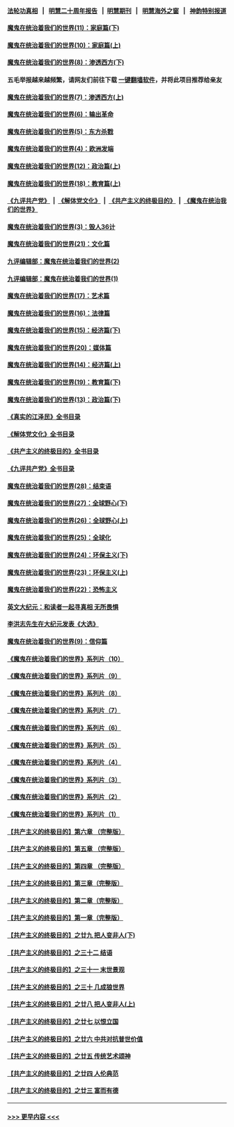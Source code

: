 #### [法轮功真相](https://github.com/gfw-breaker/truth/blob/master/README.md?t=0) &nbsp;&nbsp;|&nbsp;&nbsp; [明慧二十周年报告](https://github.com/gfw-breaker/mh-reports/blob/master/README.md?t=0) &nbsp;&nbsp;|&nbsp;&nbsp;[明慧期刊](https://github.com/gfw-breaker/mh-qikan) &nbsp;&nbsp;|&nbsp;&nbsp; [明慧海外之窗](https://github.com/gfw-breaker/mh-news/blob/master/README.md?t=0) &nbsp;&nbsp;|&nbsp;&nbsp; [神韵特别报道](https://github.com/gfw-breaker/mh-news/blob/master/shenyun.md?t=0)
#### [魔鬼在统治着我们的世界(11)：家庭篇(下)](../pages/nsc422/n10440961.md?t=12040301) 
#### [魔鬼在统治着我们的世界(10)：家庭篇(上)](../pages/nsc422/n10435448.md?t=12040301) 
#### [魔鬼在统治着我们的世界(8)：渗透西方(下)](../pages/nsc422/n10429603.md?t=12040301) 
#### 五毛举报越来越频繁，请网友们前往下载 [一键翻墙软件](https://github.com/gfw-breaker/ssr-accounts)，并将此项目推荐给亲友
#### [魔鬼在统治着我们的世界(7)：渗透西方(上)](../pages/nsc422/n10426013.md?t=12040301) 
#### [魔鬼在统治着我们的世界(6)：输出革命](../pages/nsc422/n10421536.md?t=12040301) 
#### [魔鬼在统治着我们的世界(5)：东方杀戮](../pages/nsc422/n10417707.md?t=12040301) 
#### [魔鬼在统治着我们的世界(4)：欧洲发端](../pages/nsc422/n10414890.md?t=12040301) 
#### [魔鬼在统治着我们的世界(12)：政治篇(上)](../pages/nsc422/n10444576.md?t=12040301) 
#### [魔鬼在统治着我们的世界(18)：教育篇(上)](../pages/nsc422/n10526970.md?t=12040301) 
#### [《九评共产党》](https://github.com/begood0513/9ping.md/blob/master/README.md) &nbsp;|&nbsp; [《解体党文化》](../../../../jtdwh.md/blob/master/README.md)  &nbsp;|&nbsp; [《共产主义的终极目的》](../../../../gczydzjmd.md/blob/master/README.md) &nbsp;|&nbsp; [《魔鬼在统治我们的世界》](../../../../mgztzwmdsj.md/blob/master/README.md) 
#### [魔鬼在统治着我们的世界(3)：毁人36计](../pages/nsc422/n10411583.md?t=12040301) 
#### [魔鬼在统治着我们的世界(21)：文化篇](../pages/nsc422/n10597706.md?t=12040301) 
#### [九评编辑部：魔鬼在统治着我们的世界(2)](../pages/nsc422/n10410036.md?t=12040301) 
#### [九评编辑部：魔鬼在统治着我们的世界(1)](../pages/nsc422/n10406825.md?t=12040301) 
#### [魔鬼在统治着我们的世界(17)：艺术篇](../pages/nsc422/n10499093.md?t=12040301) 
#### [魔鬼在统治着我们的世界(16)：法律篇](../pages/nsc422/n10485969.md?t=12040301) 
#### [魔鬼在统治着我们的世界(15)：经济篇(下)](../pages/nsc422/n10469975.md?t=12040301) 
#### [魔鬼在统治着我们的世界(20)：媒体篇](../pages/nsc422/n10586579.md?t=12040301) 
#### [魔鬼在统治着我们的世界(14)：经济篇(上)](../pages/nsc422/n10457370.md?t=12040301) 
#### [魔鬼在统治着我们的世界(19)：教育篇(下)](../pages/nsc422/n10564808.md?t=12040301) 
#### [魔鬼在统治着我们的世界(13)：政治篇(下)](../pages/nsc422/n10448270.md?t=12040301) 
#### [《真实的江泽民》全书目录](../pages/nsc422/n13721399.md?t=12040301) 
#### [《解体党文化》全书目录](../pages/nsc422/n13721157.md?t=12040301) 
#### [《共产主义的终极目的》全书目录](../pages/nsc422/n13721048.md?t=12040301) 
#### [《九评共产党》全书目录](../pages/nsc422/n13708085.md?t=12040301) 
#### [魔鬼在统治着我们的世界(28)：结束语](../pages/nsc422/n10936246.md?t=12040301) 
#### [魔鬼在统治着我们的世界(27)：全球野心(下)](../pages/nsc422/n10928319.md?t=12040301) 
#### [魔鬼在统治着我们的世界(26)：全球野心(上)](../pages/nsc422/n10900318.md?t=12040301) 
#### [魔鬼在统治着我们的世界(25)：全球化](../pages/nsc422/n10788205.md?t=12040301) 
#### [魔鬼在统治着我们的世界(24)：环保主义(下)](../pages/nsc422/n10695307.md?t=12040301) 
#### [魔鬼在统治着我们的世界(23)：环保主义(上)](../pages/nsc422/n10688613.md?t=12040301) 
#### [魔鬼在统治着我们的世界(22)：恐怖主义](../pages/nsc422/n10614727.md?t=12040301) 
#### [英文大纪元：和读者一起寻真相 无所畏惧](../pages/nsc422/n12542027.md?t=12040301) 
#### [李洪志先生在大纪元发表《大选》](../pages/nsc422/n12534746.md?t=12040301) 
#### [魔鬼在统治着我们的世界(9)：信仰篇](../pages/nsc422/n10432159.md?t=12040301) 
#### [《魔鬼在统治着我们的世界》系列片（10）](../pages/nsc422/n12292670.md?t=12040301) 
#### [《魔鬼在统治着我们的世界》系列片（9）](../pages/nsc422/n12290859.md?t=12040301) 
#### [《魔鬼在统治着我们的世界》系列片（8）](../pages/nsc422/n12287445.md?t=12040301) 
#### [《魔鬼在统治着我们的世界》系列片（7）](../pages/nsc422/n12283425.md?t=12040301) 
#### [《魔鬼在统治着我们的世界》系列片（6）](../pages/nsc422/n12282314.md?t=12040301) 
#### [《魔鬼在统治着我们的世界》系列片（5）](../pages/nsc422/n12281419.md?t=12040301) 
#### [《魔鬼在统治着我们的世界》系列片（4）](../pages/nsc422/n12274024.md?t=12040301) 
#### [《魔鬼在统治着我们的世界》系列片（3）](../pages/nsc422/n12271322.md?t=12040301) 
#### [《魔鬼在统治着我们的世界》系列片（2）](../pages/nsc422/n12269049.md?t=12040301) 
#### [《魔鬼在统治着我们的世界》系列片（1）](../pages/nsc422/n12267575.md?t=12040301) 
#### [【共产主义的终极目的】第六章 （完整版）](../pages/nsc422/n11428913.md?t=12040301) 
#### [【共产主义的终极目的】第五章 （完整版）](../pages/nsc422/n11428912.md?t=12040301) 
#### [【共产主义的终极目的】第四章 （完整版）](../pages/nsc422/n11428907.md?t=12040301) 
#### [【共产主义的终极目的】第三章（完整版）](../pages/nsc422/n11428848.md?t=12040301) 
#### [【共产主义的终极目的】第二章（完整版）](../pages/nsc422/n11428831.md?t=12040301) 
#### [【共产主义的终极目的】第一章（完整版）](../pages/nsc422/n11417651.md?t=12040301) 
#### [【共产主义的终极目的】之廿九 把人变非人(下)](../pages/nsc422/n11344140.md?t=12040301) 
#### [【共产主义的终极目的】之三十二 结语](../pages/nsc422/n11360535.md?t=12040301) 
#### [【共产主义的终极目的】之三十一 末世景观](../pages/nsc422/n11351129.md?t=12040301) 
#### [【共产主义的终极目的】之三十 几成狼世界](../pages/nsc422/n11348280.md?t=12040301) 
#### [【共产主义的终极目的】之廿八 把人变非人(上)](../pages/nsc422/n11340492.md?t=12040301) 
#### [【共产主义的终极目的】之廿七 以恨立国](../pages/nsc422/n11336944.md?t=12040301) 
#### [【共产主义的终极目的】之廿六 中共对抗普世价值](../pages/nsc422/n11324785.md?t=12040301) 
#### [【共产主义的终极目的】之廿五 传统艺术颂神](../pages/nsc422/n11296396.md?t=12040301) 
#### [【共产主义的终极目的】之廿四 人伦典范](../pages/nsc422/n11296397.md?t=12040301) 
#### [【共产主义的终极目的】之廿三 富而有德](../pages/nsc422/n11283598.md?t=12040301) 

----
#### [ >>> 更早内容 <<< ](../indexes/nsc422-earlier.md)
